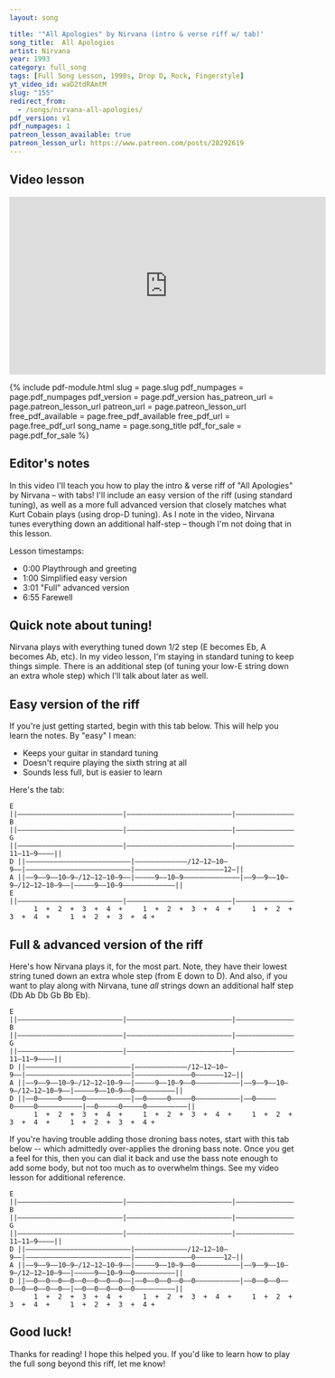 ```yaml
---
layout: song

title: '"All Apologies" by Nirvana (intro & verse riff w/ tab)'
song_title:  All Apologies
artist: Nirvana
year: 1993
category: full_song
tags: [Full Song Lesson, 1990s, Drop D, Rock, Fingerstyle]
yt_video_id: waD2tdRAmtM
slug: "155"
redirect_from:
  - /songs/nirvana-all-apologies/
pdf_version: v1
pdf_numpages: 1
patreon_lesson_available: true
patreon_lesson_url: https://www.patreon.com/posts/28292619
---
```


## Video lesson

<iframe width="560" height="315" src="https://www.youtube.com/embed/waD2tdRAmtM?showinfo=0" frameborder="0" allowfullscreen></iframe>

{% include pdf-module.html slug = page.slug pdf_numpages = page.pdf_numpages pdf_version = page.pdf_version has_patreon_url = page.patreon_lesson_url patreon_url = page.patreon_lesson_url free_pdf_available = page.free_pdf_available free_pdf_url = page.free_pdf_url song_name = page.song_title pdf_for_sale = page.pdf_for_sale %}

## Editor's notes

In this video I'll teach you how to play the intro & verse riff of "All Apologies" by Nirvana – with tabs!  I'll include an easy version of the riff (using standard tuning), as well as a more full advanced version that closely matches what Kurt Cobain plays (using drop-D tuning). As I note in the video, Nirvana tunes everything down an additional half-step – though I'm not doing that in this lesson.

Lesson timestamps:

- 0:00 Playthrough and greeting
- 1:00 Simplified easy version
- 3:01 "Full" advanced version
- 6:55 Farewell

## Quick note about tuning!

Nirvana plays with everything tuned down 1/2 step (E becomes Eb, A becomes Ab, etc). In my video lesson, I'm staying in standard tuning to keep things simple. There is an additional step (of tuning your low-E string down an extra whole step) which I'll talk about later as well.

## Easy version of the riff

If you're just getting started, begin with this tab below. This will help you learn the notes. By "easy" I mean:

- Keeps your guitar in standard tuning
- Doesn't require playing the sixth string at all
- Sounds less full, but is easier to learn

Here's the tab:

    E ||––––––––––––––––––––––––––|––––––––––––––––––––––––––|––––––––––––––––––––––––––|–––––––––––––––––––––––––||
    B ||––––––––––––––––––––––––––|––––––––––––––––––––––––––|––––––––––––––––––––––––––|–––––––––––––––––––––––––||
    G ||––––––––––––––––––––––––––|––––––––––––––––––––––––––|––––––––––––––––––––––––––|––––––––––––––11–11–9––––||
    D ||––––––––––––––––––––––––––|–––––––––––––/12–12–10–9––|––––––––––––––––––––––––––|––––––––––––––––––––––12–||
    A ||––9––9––10–9–/12–12–10–9––|–––––9––10–9––––––––––––––|––9––9––10–9–/12–12–10–9––|–––––9––10–9–––––––––––––||
    E ||––––––––––––––––––––––––––|––––––––––––––––––––––––––|––––––––––––––––––––––––––|–––––––––––––––––––––––––||
          1  +  2  +  3  +  4  +     1  +  2  +  3  +  4  +     1  +  2  +  3  +  4  +     1  +  2  +  3  +  4 +

## Full & advanced version of the riff

Here's how Nirvana plays it, for the most part. Note, they have their lowest string tuned down an extra whole step (from E down to D). And also, if you want to play along with Nirvana, tune _all_ strings down an additional half step (Db Ab Db Gb Bb Eb).

    E ||––––––––––––––––––––––––––|––––––––––––––––––––––––––|––––––––––––––––––––––––––|–––––––––––––––––––––––––||
    B ||––––––––––––––––––––––––––|––––––––––––––––––––––––––|––––––––––––––––––––––––––|–––––––––––––––––––––––––||
    G ||––––––––––––––––––––––––––|––––––––––––––––––––––––––|––––––––––––––––––––––––––|––––––––––––––11–11–9––––||
    D ||––––––––––––––––––––––––––|–––––––––––––/12–12–10–9––|––––––––––––––––––––––––––|––––––––––––––0–––––––12–||
    A ||––9––9––10–9–/12–12–10–9––|–––––9––10–9––0–––––––––––|––9––9––10–9–/12–12–10–9––|–––––9––10–9––0––––––––––||
    D ||––0–––––0–––––0–––––––––––|––0–––––0–––––0–––––––––––|––0–––––0–––––0–––––––––––|––0–––––0–––––0––––––––––||
          1  +  2  +  3  +  4  +     1  +  2  +  3  +  4  +     1  +  2  +  3  +  4  +     1  +  2  +  3  +  4 +

If you're having trouble adding those droning bass notes, start with this tab below -- which admittedly over-applies the droning bass note. Once you get a feel for this, then you can dial it back and use the bass note enough to add some body, but not too much as to overwhelm things. See my video lesson for additional reference.

    E ||––––––––––––––––––––––––––|––––––––––––––––––––––––––|––––––––––––––––––––––––––|–––––––––––––––––––––––––||
    B ||––––––––––––––––––––––––––|––––––––––––––––––––––––––|––––––––––––––––––––––––––|–––––––––––––––––––––––––||
    G ||––––––––––––––––––––––––––|––––––––––––––––––––––––––|––––––––––––––––––––––––––|––––––––––––––11–11–9––––||
    D ||––––––––––––––––––––––––––|–––––––––––––/12–12–10–9––|––––––––––––––––––––––––––|––––––––––––––0–––––––12–||
    A ||––9––9––10–9–/12–12–10–9––|–––––9––10–9––0–––––––––––|––9––9––10–9–/12–12–10–9––|–––––9––10–9––0––––––––––||
    D ||––0––0––0––0––0––0––0––0––|––0––0––0––0––0–––––––––––|––0––0––0––0––0––0––0––0––|––0––0––0––0––0––––––––––||
          1  +  2  +  3  +  4  +     1  +  2  +  3  +  4  +     1  +  2  +  3  +  4  +     1  +  2  +  3  +  4 +

## Good luck!

Thanks for reading! I hope this helped you. If you'd like to learn how to play the full song beyond this riff, let me know!
